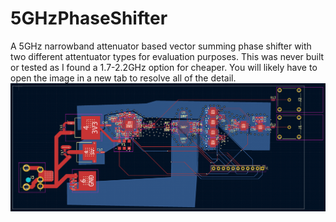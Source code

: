 # 5GHzPhaseShifter
 A 5GHz narrowband attenuator based vector summing phase shifter with two different attentuator types for evaluation purposes. This was never built or tested as I found a 1.7-2.2GHz option for cheaper. You will likely have to open the image in a new tab to resolve all of the detail.
![TopAndBottomLayers](./TopAndBottomLayers.png)
